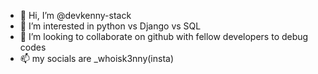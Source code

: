 - 👋 Hi, I’m @devkenny-stack
- 👀 I’m interested in python vs Django vs SQL
- 💞️ I’m looking to collaborate on github with fellow developers to debug codes
- 📫 my socials are _whoisk3nny(insta)
  

<!---
devkenny-stack/devkenny-stack is a ✨ special ✨ repository because its `README.md` (this file) appears on your GitHub profile.
You can click the Preview link to take a look at your changes.
--->
